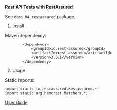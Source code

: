 **Rest API Tests with RestAssured**

See `demo_04_restassured` package.

1. Install

Maven dependency:

```
        <dependency>
            <groupId>io.rest-assured</groupId>
            <artifactId>rest-assured</artifactId>
            <version>3.0.1</version>
        </dependency>
```

2. Usage

Static imports:

```
import static io.restassured.RestAssured.*;
import static org.hamcrest.Matchers.*;
```

[User Guide](https://github.com/rest-assured/rest-assured/wiki/Usage)